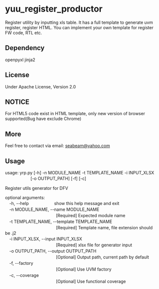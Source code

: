 # yuu_register_productor
Register utility by inputting xls table.
It has a full template to generate uvm register, register HTML. You can implement your own template for register FW code, RTL etc.

## Dependency
openpyxl jinja2

## License
Under Apache License, Version 2.0

## NOTICE
For HTML5 code exist in HTML template, only new version of browser supported(Bug have exclude Chrome)

## More
Feel free to contact via email: seabeam@yahoo.com

## Usage
usage: yrp.py [-h] -n MODULE_NAME -t TEMPLATE_NAME -i INPUT_XLSX  
　　　　　　[-o OUTPUT_PATH] [-f] [-c]

Register utils generator for DFV

optional arguments:  
　-h, --help　　　　　　show this help message and exit  
　-n MODULE_NAME, --name MODULE_NAME  
　　　　　　　　　　　　[Required] Expected module name  
　-t TEMPLATE_NAME, --template TEMPLATE_NAME  
　　　　　　　　　　　　[Required] Template name, file extension should be .j2  
　-i INPUT_XLSX, --input INPUT_XLSX  
　　　　　　　　　　　　[Required] xlsx file for generator input  
　-o OUTPUT_PATH, --output OUTPUT_PATH  
　　　　　　　　　　　　[Optional] Output path, current path by default  
　-f, --factory  
　　　　　　　　　　　　[Optional] Use UVM factory  
　-c, --coverage  
　　　　　　　　　　　　[Optional] Use functional coverage  
